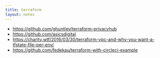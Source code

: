 ```yaml
---
title: terraform
layout: notes
---
```


- https://github.com/ghuntley/terraform-privacyhub
- https://github.com/asicsdigital
- https://charity.wtf/2016/03/30/terraform-vpc-and-why-you-want-a-tfstate-file-per-env/
- https://github.com/fedekau/terraform-with-circleci-example
